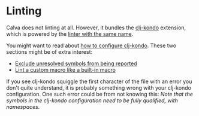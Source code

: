 # Linting

Calva does not linting at all. However, it bundles the [clj-kondo](https://marketplace.visualstudio.com/items?itemName=borkdude.clj-kondo) extension, which is powered by the [linter with the same name](https://github.com/borkdude/clj-kondo).

You might want to read about [how to configure clj-kondo](https://github.com/borkdude/clj-kondo/blob/master/doc/config.md#configuration). These two sections might be of extra interest:
* [Exclude unresolved symbols from being reported](https://github.com/borkdude/clj-kondo/blob/master/doc/config.md#exclude-unresolved-symbols-from-being-reported)
* [Lint a custom macro like a built-in macro](https://github.com/borkdude/clj-kondo/blob/master/doc/config.md#lint-a-custom-macro-like-a-built-in-macro)

If you see clj-kondo squiggle the first character of the file with an error you don't quite understand, it is probably something wrong with your clj-kondo configuration. One such error could be from not knowing this: _Note that the symbols in the clj-kondo configuration need to be fully qualified, with namespaces._